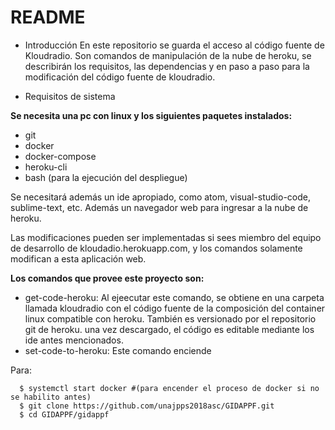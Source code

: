 # README


* Introducción
En este repositorio se guarda el acceso al código fuente de Kloudradio. Son comandos de manipulación de la nube de heroku, se describirán los requisitos, las dependencias y en paso a paso para la modificación del código fuente de kloudradio.

* Requisitos de sistema

**Se necesita una pc con linux y los siguientes paquetes instalados:**
* git
* docker
* docker-compose
* heroku-cli
* bash (para la ejecución del despliegue)

Se necesitará además un ide apropiado, como atom, visual-studio-code, sublime-text, etc. Además un navegador web para ingresar a la nube de heroku.

Las modificaciones pueden ser implementadas si sees miembro del equipo de desarrollo de kloudadio.herokuapp.com, y los comandos solamente modifican a esta aplicación web.

**Los comandos que provee este proyecto son:**
* get-code-heroku: Al ejeecutar este comando, se obtiene en una carpeta llamada kloudradio con el código fuente de la composición del container linux compatible con heroku. También es versionado por el repositorio git de heroku. una vez descargado, el código es editable mediante los ide antes mencionados.
* set-code-to-heroku: Este comando enciende 

Para:
``` [bash]
  $ systemctl start docker #(para encender el proceso de docker si no se habilito antes)
  $ git clone https://github.com/unajpps2018asc/GIDAPPF.git
  $ cd GIDAPPF/gidappf
```

